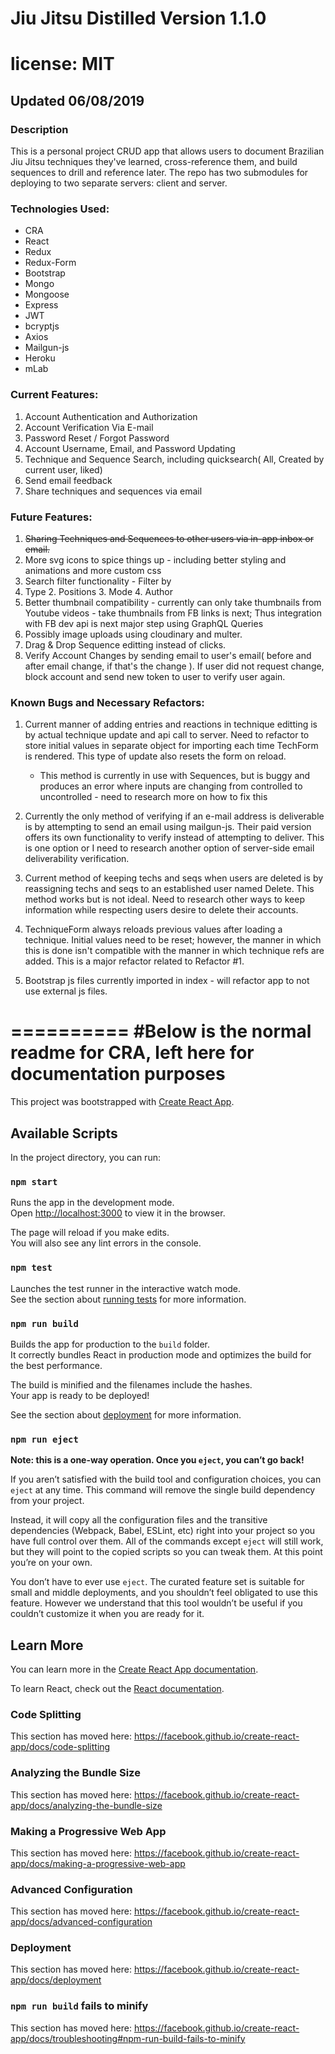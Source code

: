 # Jiu Jitsu Distilled Version 1.1.0

# license: MIT

## Updated 06/08/2019

### Description

This is a personal project CRUD app that allows users to document Brazilian Jiu Jitsu techniques they've learned, cross-reference them, and build sequences to drill and reference later. The repo has two submodules for deploying to two separate servers: client and server. 

### Technologies Used:
- CRA
- React
- Redux
- Redux-Form
- Bootstrap
- Mongo
- Mongoose
- Express
- JWT
- bcryptjs
- Axios
- Mailgun-js
- Heroku
- mLab

### Current Features:

1.  Account Authentication and Authorization
2.  Account Verification Via E-mail
3.  Password Reset / Forgot Password
4.  Account Username, Email, and Password Updating
5.  Technique and Sequence Search, including quicksearch( All, Created by current user, liked)
6.  Send email feedback
7.  Share techniques and sequences via email

### Future Features:

1.  ~~Sharing Techniques and Sequences to other users via in-app inbox or email.~~
2.  More svg icons to spice things up - including better styling and animations and more custom css
3.  Search filter functionality - Filter by
  1. Type
	2. Positions
	3. Mode
	4. Author 
4.  Better thumbnail compatibility - currently can only take thumbnails from Youtube videos - take thumbnails from FB links is next; Thus integration with FB dev api is next major step using GraphQL Queries
5.  Possibly image uploads using cloudinary and multer.
6.  Drag & Drop Sequence editting instead of clicks.
7.  Verify Account Changes by sending email to user's email( before and after email change, if that's the change ). If user did not request change, block account and send new token to user to verify user again.


### Known Bugs and Necessary Refactors:

1.  Current manner of adding entries and reactions in technique editting is by actual technique update and api call to server. Need to refactor to store initial values in separate object for importing each time TechForm is rendered. This type of update also resets the form on reload.
   
	 * This method is currently in use with Sequences, but is buggy and produces an error where inputs are changing from controlled to uncontrolled - need to research more on how to fix this
2.  Currently the only method of verifying if an e-mail address is deliverable is by attempting to send an email using mailgun-js. Their paid version offers its own functionality to verify instead of attempting to deliver. This is one option or I need to research another option of server-side email deliverability verification.
3.  Current method of keeping techs and seqs when users are deleted is by reassigning techs and seqs to an established user named Delete. This method works but is not ideal. Need to research other ways to keep information while respecting users desire to delete their accounts.
4.  TechniqueForm always reloads previous values after loading a technique. Initial values need to be reset; however, the manner in which this is done isn't compatible with the manner in which technique refs are added. This is a major refactor related to Refactor #1.
5. Bootstrap js files currently imported in index - will refactor app to not use external js files.

==========
#Below is the normal readme for CRA, left here for documentation purposes
==========

This project was bootstrapped with [Create React App](https://github.com/facebook/create-react-app).

## Available Scripts

In the project directory, you can run:

### `npm start`

Runs the app in the development mode.<br>
Open [http://localhost:3000](http://localhost:3000) to view it in the browser.

The page will reload if you make edits.<br>
You will also see any lint errors in the console.

### `npm test`

Launches the test runner in the interactive watch mode.<br>
See the section about [running tests](https://facebook.github.io/create-react-app/docs/running-tests) for more information.

### `npm run build`

Builds the app for production to the `build` folder.<br>
It correctly bundles React in production mode and optimizes the build for the best performance.

The build is minified and the filenames include the hashes.<br>
Your app is ready to be deployed!

See the section about [deployment](https://facebook.github.io/create-react-app/docs/deployment) for more information.

### `npm run eject`

**Note: this is a one-way operation. Once you `eject`, you can’t go back!**

If you aren’t satisfied with the build tool and configuration choices, you can `eject` at any time. This command will remove the single build dependency from your project.

Instead, it will copy all the configuration files and the transitive dependencies (Webpack, Babel, ESLint, etc) right into your project so you have full control over them. All of the commands except `eject` will still work, but they will point to the copied scripts so you can tweak them. At this point you’re on your own.

You don’t have to ever use `eject`. The curated feature set is suitable for small and middle deployments, and you shouldn’t feel obligated to use this feature. However we understand that this tool wouldn’t be useful if you couldn’t customize it when you are ready for it.

## Learn More

You can learn more in the [Create React App documentation](https://facebook.github.io/create-react-app/docs/getting-started).

To learn React, check out the [React documentation](https://reactjs.org/).

### Code Splitting

This section has moved here: https://facebook.github.io/create-react-app/docs/code-splitting

### Analyzing the Bundle Size

This section has moved here: https://facebook.github.io/create-react-app/docs/analyzing-the-bundle-size

### Making a Progressive Web App

This section has moved here: https://facebook.github.io/create-react-app/docs/making-a-progressive-web-app

### Advanced Configuration

This section has moved here: https://facebook.github.io/create-react-app/docs/advanced-configuration

### Deployment

This section has moved here: https://facebook.github.io/create-react-app/docs/deployment

### `npm run build` fails to minify

This section has moved here: https://facebook.github.io/create-react-app/docs/troubleshooting#npm-run-build-fails-to-minify
